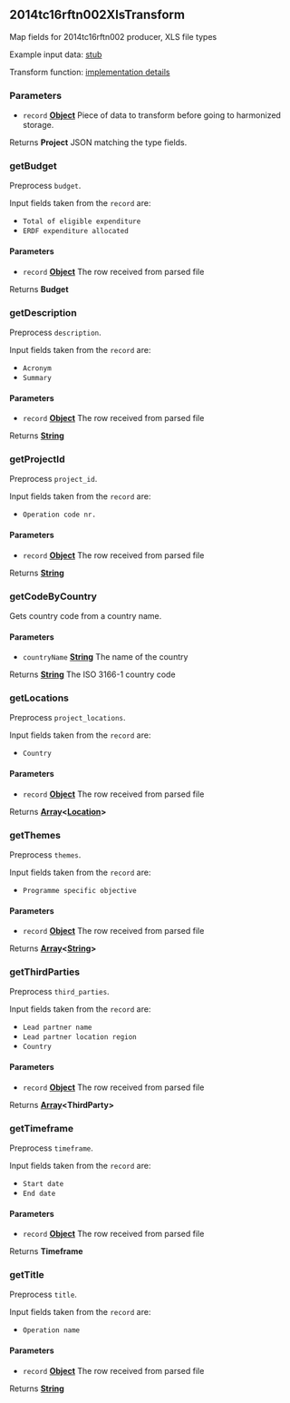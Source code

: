 <!-- Generated by documentation.js. Update this documentation by updating the source code. -->

## 2014tc16rftn002XlsTransform

Map fields for 2014tc16rftn002 producer, XLS file types

Example input data: [stub][1]

Transform function: [implementation details][2]

### Parameters

- `record` **[Object][3]** Piece of data to transform before going to harmonized storage.

Returns **Project** JSON matching the type fields.

### getBudget

Preprocess `budget`.

Input fields taken from the `record` are:

- `Total of eligible expenditure`
- `ERDF expenditure allocated`

#### Parameters

- `record` **[Object][3]** The row received from parsed file

Returns **Budget**

### getDescription

Preprocess `description`.

Input fields taken from the `record` are:

- `Acronym`
- `Summary`

#### Parameters

- `record` **[Object][3]** The row received from parsed file

Returns **[String][4]**

### getProjectId

Preprocess `project_id`.

Input fields taken from the `record` are:

- `Operation code nr.`

#### Parameters

- `record` **[Object][3]** The row received from parsed file

Returns **[String][4]**

### getCodeByCountry

Gets country code from a country name.

#### Parameters

- `countryName` **[String][4]** The name of the country

Returns **[String][4]** The ISO 3166-1 country code

### getLocations

Preprocess `project_locations`.

Input fields taken from the `record` are:

- `Country`

#### Parameters

- `record` **[Object][3]** The row received from parsed file

Returns **[Array][5]&lt;[Location][6]>**

### getThemes

Preprocess `themes`.

Input fields taken from the `record` are:

- `Programme specific objective`

#### Parameters

- `record` **[Object][3]** The row received from parsed file

Returns **[Array][5]&lt;[String][4]>**

### getThirdParties

Preprocess `third_parties`.

Input fields taken from the `record` are:

- `Lead partner name`
- `Lead partner location region`
- `Country`

#### Parameters

- `record` **[Object][3]** The row received from parsed file

Returns **[Array][5]&lt;ThirdParty>**

### getTimeframe

Preprocess `timeframe`.

Input fields taken from the `record` are:

- `Start date`
- `End date`

#### Parameters

- `record` **[Object][3]** The row received from parsed file

Returns **Timeframe**

### getTitle

Preprocess `title`.

Input fields taken from the `record` are:

- `Operation name`

#### Parameters

- `record` **[Object][3]** The row received from parsed file

Returns **[String][4]**

[1]: https://github.com/ec-europa/eubfr-data-lake/blob/master/services/ingestion/etl/2014tc16rftn002/xls/test/stubs/record.json
[2]: https://github.com/ec-europa/eubfr-data-lake/blob/master/services/ingestion/etl/2014tc16rftn002/xls/src/lib/transform.js
[3]: https://developer.mozilla.org/docs/Web/JavaScript/Reference/Global_Objects/Object
[4]: https://developer.mozilla.org/docs/Web/JavaScript/Reference/Global_Objects/String
[5]: https://developer.mozilla.org/docs/Web/JavaScript/Reference/Global_Objects/Array
[6]: https://developer.mozilla.org/docs/Web/API/Location
